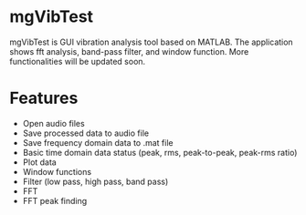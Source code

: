 # mgVibTest

mgVibTest is GUI vibration analysis tool based on MATLAB. The application shows fft analysis, band-pass filter, and window function. More functionalities will be updated soon.

# Features

* Open audio files
* Save processed data to audio file
* Save frequency domain data to .mat file
* Basic time domain data status (peak, rms, peak-to-peak, peak-rms ratio)
* Plot data
* Window functions
* Filter (low pass, high pass, band pass)
* FFT
* FFT peak finding
